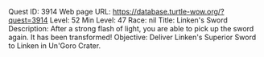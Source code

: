 Quest ID: 3914
Web page URL: https://database.turtle-wow.org/?quest=3914
Level: 52
Min Level: 47
Race: nil
Title: Linken's Sword
Description: After a strong flash of light, you are able to pick up the sword again. It has been transformed!
Objective: Deliver Linken's Superior Sword to Linken in Un'Goro Crater.
